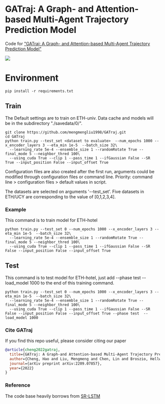 # GATraj: A Graph- and Attention-based Multi-Agent Trajectory Prediction Model
Code for ["GATraj: A Graph- and Attention-based Multi-Agent Trajectory Prediction Model"](https://arxiv.org/abs/2209.07857)

![](imgs/introduction.gif)

# Environment
```
pip install -r requirements.txt
```

## Train
The Default settings are to train on ETH-univ. Data cache and models will be in the subdirectory "./savedata/0/".

```
git clone https://github.com/mengmengliu1998/GATraj.git
cd GATraj
python train.py --test_set <dataset to evaluate>  --num_epochs 1000 --x_encoder_layers 3 --eta_min 1e-5  --batch_size 32\
  --learning_rate 5e-4 --ensemble_size 1 --randomRotate True --final_mode 5 --neighbor_thred 100\
  --using_cuda True --clip 1 --pass_time 1 --ifGaussian False --SR True --input_position False --input_offset True  
```

Configuration files are also created after the first run, arguments could be modified through configuration files or command line. 
Priority: command line \> configuration files \> default values in script.


The datasets are selected on arguments '--test_set'. Five datasets in ETH/UCY are corresponding to the value of \[0,1,2,3,4\]. 

### Example

This command is to train model for ETH-hotel
```
python train.py --test_set 0 --num_epochs 1000 --x_encoder_layers 3 --eta_min 1e-5  --batch_size 32\
  --learning_rate 5e-4 --ensemble_size 1 --randomRotate True --final_mode 5 --neighbor_thred 100\
  --using_cuda True --clip 1 --pass_time 1 --ifGaussian False --SR False --input_position False --input_offset True 
```

## Test
This command is to test model for ETH-hotel, just add --phase test --load_model 1000 to the end of this training command.
```
python train.py --test_set 0 --num_epochs 1000 --x_encoder_layers 3 --eta_min 1e-5  --batch_size 32\
  --learning_rate 5e-4 --ensemble_size 1 --randomRotate True --final_mode 5 --neighbor_thred 100\
  --using_cuda True --clip 1 --pass_time 1 --ifGaussian False --SR False --input_position False --input_offset True --phase test  --load_model 1000
```

### Cite GATraj

If you find this repo useful, please consider citing our paper
```bibtex
@article{cheng2022gatraj,
  title={GATraj: A Graph-and Attention-based Multi-Agent Trajectory Prediction Model},
  author={Cheng, Hao and Liu, Mengmeng and Chen, Lin and Broszio, Hellward and Sester, Monika and Yang, Michael Ying},
  journal={arXiv preprint arXiv:2209.07857},
  year={2022}
}
```

### Reference

The code base heavily borrows from [SR-LSTM](https://github.com/zhangpur/SR-LSTM)

